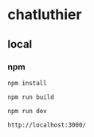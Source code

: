 # chatluthier

## local

### npm
```npm install```

```npm run build```

```npm run dev```

```http://localhost:3000/```



